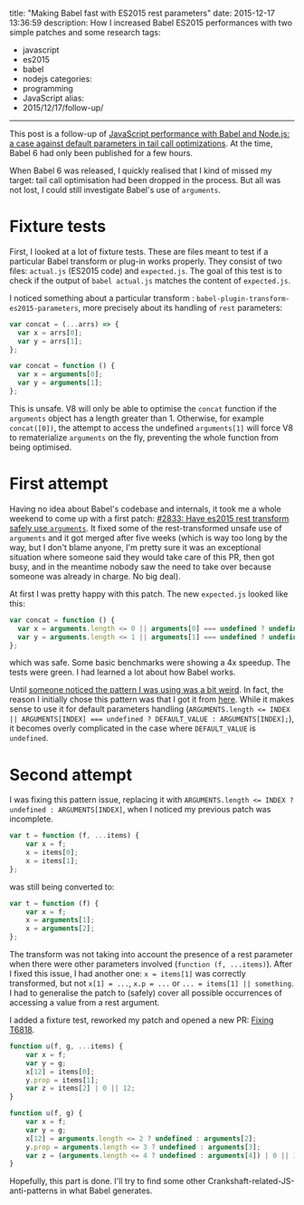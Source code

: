 title: "Making Babel fast with ES2015 rest parameters"
date: 2015-12-17 13:36:59
description: How I increased Babel ES2015 performances with two simple patches and some research
tags:
- javascript
- es2015
- babel
- nodejs
categories:
- programming
- JavaScript
alias:
- 2015/12/17/follow-up/
---

This post is a follow-up of [JavaScript performance with Babel and Node.js: a case against default parameters in tail call optimizations](http://vhf.github.io/blog/2015/11/02/javascript-performance-with-babel-and-node-js/). At the time, Babel 6 had only been published for a few hours.

When Babel 6 was released, I quickly realised that I kind of missed my target: tail call optimisation had been dropped in the process. But all was not lost, I could still investigate Babel's use of `arguments`.

# Fixture tests

First, I looked at a lot of fixture tests. These are files meant to test if a particular Babel transform or plug-in works properly. They consist of two files: `actual.js` (ES2015 code) and `expected.js`. The goal of this test is to check if the output of `babel actual.js` matches the content of `expected.js`.

I noticed something about a particular transform : `babel-plugin-transform-es2015-parameters`, more precisely about its handling of `rest` parameters:

```js actual.js https://github.com/babel/babel/blob/82ddbc0ecd9a16fdb173bbcf85bc10ade6f9828d/packages/babel-plugin-transform-es2015-parameters/test/fixtures/parameters/rest-arrow-functions/actual.js
var concat = (...arrs) => {
  var x = arrs[0];
  var y = arrs[1];
};
```

```js expected.js https://github.com/babel/babel/blob/82ddbc0ecd9a16fdb173bbcf85bc10ade6f9828d/packages/babel-plugin-transform-es2015-parameters/test/fixtures/parameters/rest-arrow-functions/expected.js
var concat = function () {
  var x = arguments[0];
  var y = arguments[1];
};
```

This is unsafe. V8 will only be able to optimise the `concat` function if the `arguments` object has a length greater than 1. Otherwise, for example `concat([0])`, the attempt to access the undefined `arguments[1]` will force V8 to rematerialize `arguments` on the fly, preventing the whole function from being optimised.

# First attempt

Having no idea about Babel's codebase and internals, it took me a whole weekend to come up with a first patch: [#2833: Have es2015 rest transform safely use `arguments`](https://github.com/babel/babel/pull/2833). It fixed some of the rest-transformed unsafe use of `arguments` and it got merged after five weeks (which is way too long by the way, but I don't blame anyone, I'm pretty sure it was an exceptional situation where someone said they would take care of this PR, then got busy, and in the meantime nobody saw the need to take over because someone was already in charge. No big deal).

At first I was pretty happy with this patch. The new `expected.js` looked like this:

```js expected.js https://github.com/babel/babel/blob/9a97d92217dffcf6478611067c1525fa4004fce4/packages/babel-plugin-transform-es2015-parameters/test/fixtures/parameters/rest-arrow-functions/expected.js
var concat = function () {
  var x = arguments.length <= 0 || arguments[0] === undefined ? undefined : arguments[0];
  var y = arguments.length <= 1 || arguments[1] === undefined ? undefined : arguments[1];
};
```

which was safe. Some basic benchmarks were showing a 4x speedup. The tests were green. I had learned a lot about how Babel works.

Until [someone noticed the pattern I was using was a bit weird](https://github.com/babel/babel/pull/2833#discussion_r47472444). In fact, the reason I initially chose this pattern was that I got it from [here](https://github.com/babel/babel/blob/master/packages/babel-plugin-transform-es2015-parameters/src/default.js#L8-L11). While it makes sense to use it for default parameters handling (`ARGUMENTS.length <= INDEX || ARGUMENTS[INDEX] === undefined ? DEFAULT_VALUE : ARGUMENTS[INDEX];`), it becomes overly complicated in the case where `DEFAULT_VALUE` is `undefined`.

# Second attempt

I was fixing this pattern issue, replacing it with `ARGUMENTS.length <= INDEX ? undefined : ARGUMENTS[INDEX]`, when I noticed my previous patch was incomplete.

```js actual.js https://github.com/babel/babel/blob/15969a09046a50ae2ae0503725b7fb00cdd7137f/packages/babel-plugin-transform-es2015-parameters/test/fixtures/parameters/rest-multiple/actual.js
var t = function (f, ...items) {
    var x = f;
    x = items[0];
    x = items[1];
};
```

was still being converted to:

```js expected.js https://github.com/babel/babel/blob/15969a09046a50ae2ae0503725b7fb00cdd7137f/packages/babel-plugin-transform-es2015-parameters/test/fixtures/parameters/rest-multiple/expected.js
var t = function (f) {
    var x = f;
    x = arguments[1];
    x = arguments[2];
};
```

The transform was not taking into account the presence of a rest parameter when there were other parameters involved (`function (f, ...items)`). After I fixed this issue, I had another one: `x = items[1]` was correctly transformed, but not `x[1] = ...`, `x.p = ...` or `... = items[1] || something`. I had to generalise the patch to (safely) cover all possible occurrences of accessing a value from a rest argument.

I added a fixture test, reworked my patch and opened a new PR: [Fixing T6818](https://github.com/babel/babel/pull/3165).

```js actual.js
function u(f, g, ...items) {
    var x = f;
    var y = g;
    x[12] = items[0];
    y.prop = items[1];
    var z = items[2] | 0 || 12;
}
```

```js expected.js
function u(f, g) {
    var x = f;
    var y = g;
    x[12] = arguments.length <= 2 ? undefined : arguments[2];
    y.prop = arguments.length <= 3 ? undefined : arguments[3];
    var z = (arguments.length <= 4 ? undefined : arguments[4]) | 0 || 12;
}
```

Hopefully, this part is done. I'll try to find some other Crankshaft-related-JS-anti-patterns in what Babel generates.
